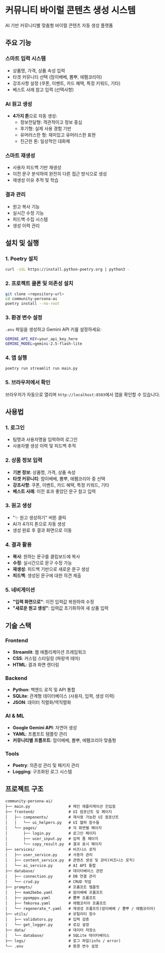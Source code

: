 # 커뮤니티 바이럴 콘텐츠 생성 시스템

AI 기반 커뮤니티별 맞춤형 바이럴 콘텐츠 자동 생성 플랫폼

## 주요 기능

### **스마트 입력 시스템**
- 상품명, 가격, 상품 속성 입력
- 타겟 커뮤니티 선택 (맘이베베, 뽐뿌, 에펨코리아)
- 강조사항 설정 (쿠폰, 이벤트, 카드 혜택, 특정 키워드, 기타)
- 베스트 사례 참고 입력 (선택사항)

### **AI 원고 생성**
- **4가지 톤**으로 자동 생성:
  - 정보전달형: 객관적이고 정보 중심
  - 후기형: 실제 사용 경험 기반
  - 유머러스한 형: 재미있고 유머러스한 표현
  - 친근한 톤: 일상적인 대화체

### **스마트 재생성**
- 사용자 피드백 기반 재생성
- 이전 문구 분석하여 완전히 다른 접근 방식으로 생성
- 재생성 이유 추적 및 학습

### **결과 관리**
- 원고 복사 기능
- 실시간 수정 기능
- 피드백 수집 시스템
- 생성 이력 관리


## 설치 및 실행

### 1. Poetry 설치
```bash
curl -sSL https://install.python-poetry.org | python3 -
```

### 2. 프로젝트 클론 및 의존성 설치
```bash
git clone <repository-url>
cd community-persona-ai
poetry install --no-root
```

### 3. 환경 변수 설정
`.env` 파일을 생성하고 Gemini API 키를 설정하세요:
```bash
GEMINI_API_KEY=your_api_key_here
GEMINI_MODEL=gemini-2.5-flash-lite
```

### 4. 앱 실행
```bash
poetry run streamlit run main.py
```

### 5. 브라우저에서 확인
브라우저가 자동으로 열리며 `http://localhost:8503`에서 앱을 확인할 수 있습니다.

## 사용법

### 1. **로그인**
- 팀명과 사용자명을 입력하여 로그인
- 사용자별 생성 이력 및 피드백 추적

### 2. **상품 정보 입력**
- **기본 정보**: 상품명, 가격, 상품 속성
- **타겟 커뮤니티**: 맘이베베, 뽐뿌, 에펨코리아 중 선택
- **강조사항**: 쿠폰, 이벤트, 카드 혜택, 특정 키워드, 기타
- **베스트 사례**: 이전 효과 좋았던 문구 참고 입력

### 3. **원고 생성**
- "✨ 원고 생성하기" 버튼 클릭
- AI가 4가지 톤으로 자동 생성
- 생성 완료 후 결과 화면으로 이동

### 4. **결과 활용**
- **복사**: 원하는 문구를 클립보드에 복사
- **수정**: 실시간으로 문구 수정 가능
- **재생성**: 피드백 기반으로 새로운 문구 생성
- **피드백**: 생성된 문구에 대한 의견 제출

### 5. **네비게이션**
- **"입력 화면으로"**: 이전 입력값 복원하여 수정
- **"새로운 원고 생성"**: 입력값 초기화하여 새 상품 입력


## 기술 스택

### **Frontend**
- **Streamlit**: 웹 애플리케이션 프레임워크
- **CSS**: 커스텀 스타일링 (파랑색 테마)
- **HTML**: 결과 화면 렌더링

### **Backend**
- **Python**: 백엔드 로직 및 API 통합
- **SQLite**: 관계형 데이터베이스 (사용자, 입력, 생성 이력)
- **JSON**: 데이터 직렬화/역직렬화

### **AI & ML**
- **Google Gemini API**: 자연어 생성
- **YAML**: 프롬프트 템플릿 관리
- **커뮤니티별 프롬프트**: 맘이베베, 뽐뿌, 에펨코리아 맞춤형

### **Tools**
- **Poetry**: 의존성 관리 및 패키지 관리
- **Logging**: 구조화된 로그 시스템

## 프로젝트 구조

```
community-persona-ai/
├── main.py                 # 메인 애플리케이션 진입점
├── frontend/               # UI 컴포넌트 및 페이지
│   ├── components/         # 재사용 가능한 UI 컴포넌트
│   │   └── ui_helpers.py   # UI 헬퍼 함수들
│   └── pages/              # 각 화면별 페이지
│       ├── login.py        # 로그인 페이지
│       ├── user_input.py   # 입력 폼 페이지
│       └── copy_result.py  # 결과 표시 페이지
├── services/               # 비즈니스 로직
│   ├── user_service.py     # 사용자 관리
│   ├── content_service.py  # 콘텐츠 생성 및 관리(비즈니스 로직)
│   └── ai_service.py       # AI API 통합
├── database/               # 데이터베이스 관련
│   ├── connection.py       # DB 연결 관리
│   └── crud.py             # CRUD 작업
├── prompts/                # 프롬프트 템플릿
│   ├── mam2bebe.yaml       # 맘이베베 프롬프트
│   ├── ppomppu.yaml        # 뽐뿌 프롬프트
│   ├── fmkorea.yaml        # 에펨코리아 프롬프트
│   └── regenerate_*.yaml   # 재생성 프롬프트(맘이베베 / 뽐뿌 / 에펨코리아)
├── utils/                  # 유틸리티 함수
│   ├── validators.py       # 입력 검증
│   └── get_logger.py       # 로깅 설정
├── data/                   # 데이터 저장소
│   └── database/           # SQLite 데이터베이스
├── logs/                   # 로그 파일(info / error)
└── .env                    # 환경 변수 설정
```